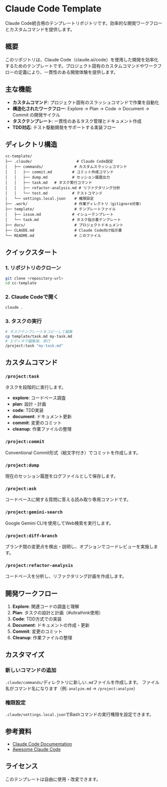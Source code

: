 # Claude Code Template

Claude Code統合用のテンプレートリポジトリです。効率的な開発ワークフローとカスタムコマンドを提供します。

## 概要

このリポジトリは、Claude Code（claude.ai/code）を使用した開発を効率化するためのテンプレートです。プロジェクト固有のカスタムコマンドやワークフローの定義により、一貫性のある開発体験を提供します。

## 主な機能

- **カスタムコマンド**: プロジェクト固有のスラッシュコマンドで作業を自動化
- **構造化されたワークフロー**: Explore → Plan → Code → Document → Commit の開発サイクル
- **タスクテンプレート**: 一貫性のあるタスク管理とドキュメント作成
- **TDD対応**: テスト駆動開発をサポートする実装フロー

## ディレクトリ構造

```
cc-template/
├── .claude/                    # Claude Code設定
│   ├── commands/              # カスタムスラッシュコマンド
│   │   ├── commit.md         # コミット作成コマンド
│   │   ├── dump.md           # セッション履歴出力
│   │   ├── task.md   # タスク実行コマンド
│   │   ├── refactor-analysis.md # リファクタリング分析
│   │   └── test.md           # テストコマンド
│   └── settings.local.json    # 権限設定
├── .work/                     # 作業ディレクトリ（gitignore対象）
├── template/                  # テンプレートファイル
│   ├── issue.md              # イシューテンプレート
│   └── task.md               # タスク指示書テンプレート
├── docs/                      # プロジェクトドキュメント
├── CLAUDE.md                  # Claude Code向け指示書
└── README.md                  # このファイル
```

## クイックスタート

### 1. リポジトリのクローン
```bash
git clone <repository-url>
cd cc-template
```

### 2. Claude Codeで開く
```bash
claude .
```

### 3. タスクの実行
```bash
# タスクテンプレートをコピーして編集
cp template/task.md my-task.md
# エディタで編集後、実行
/project:task "my-task.md"
```

## カスタムコマンド

### `/project:task`
タスクを段階的に実行します。
- **explore**: コードベース調査
- **plan**: 設計・計画
- **code**: TDD実装
- **document**: ドキュメント更新
- **commit**: 変更のコミット
- **cleanup**: 作業ファイルの整理

### `/project:commit`
Conventional Commit形式（絵文字付き）でコミットを作成します。

### `/project:dump`
現在のセッション履歴をログファイルとして保存します。

### `/project:ask`
コードベースに関する質問に答える読み取り専用コマンドです。

### `/project:gemini-search`
Google Gemini CLIを使用してWeb検索を実行します。

### `/project:diff-branch`
ブランチ間の変更点を検出・説明し、オプションでコードレビューを実施します。

### `/project:refactor-analysis`
コードベースを分析し、リファクタリング計画を作成します。

## 開発ワークフロー

1. **Explore**: 関連コードの調査と理解
2. **Plan**: タスクの設計と計画（#ultrathink使用）
3. **Code**: TDD方式での実装
4. **Document**: ドキュメントの作成・更新
5. **Commit**: 変更のコミット
6. **Cleanup**: 作業ファイルの整理

## カスタマイズ

### 新しいコマンドの追加
`.claude/commands/`ディレクトリに新しい`.md`ファイルを作成します。
ファイル名がコマンド名になります（例: `analyze.md` → `/project:analyze`）

### 権限設定
`.claude/settings.local.json`でBashコマンドの実行権限を設定できます。

## 参考資料

- [Claude Code Documentation](https://docs.anthropic.com/en/docs/claude-code)
- [Awesome Claude Code](https://github.com/hesreallyhim/awesome-claude-code)

## ライセンス

このテンプレートは自由に使用・改変できます。